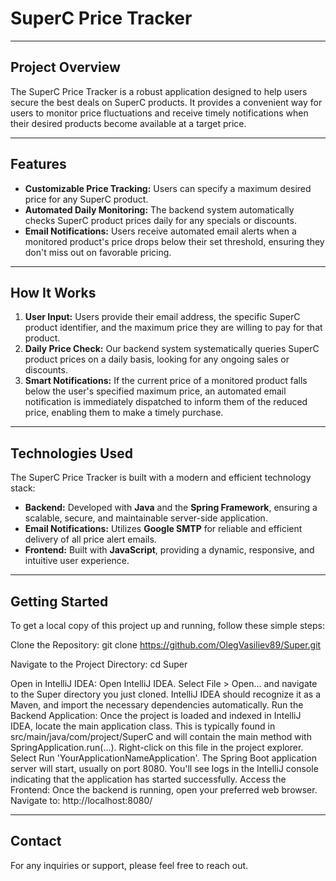 # SuperC Price Tracker

---

## Project Overview

The SuperC Price Tracker is a robust application designed to help users secure the best deals on SuperC products. 
It provides a convenient way for users to monitor price fluctuations and receive timely notifications when their desired products become available at a target price.

---

## Features

* **Customizable Price Tracking:** Users can specify a maximum desired price for any SuperC product.
* **Automated Daily Monitoring:** The backend system automatically checks SuperC product prices daily for any specials or discounts.
* **Email Notifications:** Users receive automated email alerts when a monitored product's price drops below their set threshold, ensuring they don't miss out on favorable pricing.

---

## How It Works

1.  **User Input:** Users provide their email address, the specific SuperC product identifier, and the maximum price they are willing to pay for that product.
2.  **Daily Price Check:** Our backend system systematically queries SuperC product prices on a daily basis, looking for any ongoing sales or discounts.
3.  **Smart Notifications:** If the current price of a monitored product falls below the user's specified maximum price, an automated email notification is immediately dispatched to inform them of the reduced price, enabling them to make a timely purchase.

---

## Technologies Used

The SuperC Price Tracker is built with a modern and efficient technology stack:

* **Backend:** Developed with **Java** and the **Spring Framework**, ensuring a scalable, secure, and maintainable server-side application.
* **Email Notifications:** Utilizes **Google SMTP** for reliable and efficient delivery of all price alert emails.
* **Frontend:** Built with **JavaScript**, providing a dynamic, responsive, and intuitive user experience.

---

## Getting Started
To get a local copy of this project up and running, follow these simple steps:

Clone the Repository:
git clone https://github.com/OlegVasiliev89/Super.git

Navigate to the Project Directory:
cd Super

Open in IntelliJ IDEA:
Open IntelliJ IDEA.
Select File > Open... and navigate to the Super directory you just cloned.
IntelliJ IDEA should recognize it as a Maven, and import the necessary dependencies automatically.
Run the Backend Application:
Once the project is loaded and indexed in IntelliJ IDEA, locate the main application class. This is typically found in src/main/java/com/project/SuperC and will contain the main method with SpringApplication.run(...).
Right-click on this file in the project explorer.
Select Run 'YourApplicationNameApplication'.
The Spring Boot application server will start, usually on port 8080. You'll see logs in the IntelliJ console indicating that the application has started successfully.
Access the Frontend:
Once the backend is running, open your preferred web browser.
Navigate to: http://localhost:8080/

---

## Contact

For any inquiries or support, please feel free to reach out.

